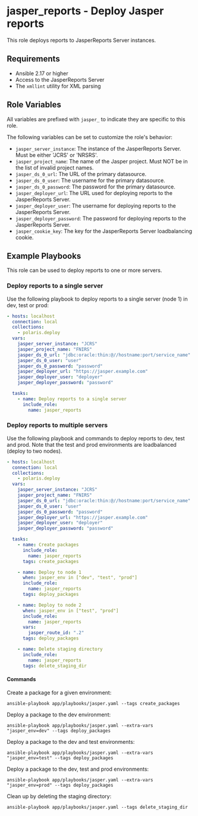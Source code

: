 # jasper_reports - Deploy Jasper reports

This role deploys reports to JasperReports Server instances.

## Requirements

- Ansible 2.17 or higher
- Access to the JasperReports Server
- The `xmllint` utility for XML parsing

## Role Variables

All variables are prefixed with `jasper_` to indicate they are specific to this role.

The following variables can be set to customize the role's behavior:

- `jasper_server_instance`: The instance of the JasperReports Server. Must be either 'JCRS' or 'NRSRS'.
- `jasper_project_name`: The name of the Jasper project. Must NOT be in the list of invalid project names.
- `jasper_ds_0_url`: The URL of the primary datasource.
- `jasper_ds_0_user`: The username for the primary datasource.
- `jasper_ds_0_password`: The password for the primary datasource.
- `jasper_deployer_url`: The URL used for deploying reports to the JasperReports Server.
- `jasper_deployer_user`: The username for deploying reports to the JasperReports Server.
- `jasper_deployer_password`: The password for deploying reports to the JasperReports Server.
- `jasper_cookie_key`: The key for the JasperReports Server loadbalancing cookie.

## Example Playbooks

This role can be used to deploy reports to one or more servers.

### Deploy reports to a single server

Use the following playbook to deploy reports to a single server (node 1) in dev, test or prod:

```yaml
- hosts: localhost
  connection: local
  collections:
    - polaris.deploy
  vars:
    jasper_server_instance: "JCRS"
    jasper_project_name: "FNIRS"
    jasper_ds_0_url: "jdbc:oracle:thin:@//hostname:port/service_name"
    jasper_ds_0_user: "user"
    jasper_ds_0_password: "password"
    jasper_deployer_url: "https://jasper.example.com"
    jasper_deployer_user: "deployer"
    jasper_deployer_password: "password"

  tasks:
    - name: Deploy reports to a single server
      include_role:
        name: jasper_reports
```

### Deploy reports to multiple servers

Use the following playbook and commands to deploy reports to dev, test and prod. Note that the test and prod environments are loadbalanced (deploy to two nodes).

```yaml
- hosts: localhost
  connection: local
  collections:
    - polaris.deploy
  vars:
    jasper_server_instance: "JCRS"
    jasper_project_name: "FNIRS"
    jasper_ds_0_url: "jdbc:oracle:thin:@//hostname:port/service_name"
    jasper_ds_0_user: "user"
    jasper_ds_0_password: "password"
    jasper_deployer_url: "https://jasper.example.com"
    jasper_deployer_user: "deployer"
    jasper_deployer_password: "password"

  tasks:
    - name: Create packages
      include_role:
        name: jasper_reports
      tags: create_packages

    - name: Deploy to node 1
      when: jasper_env in ["dev", "test", "prod"]
      include_role:
        name: jasper_reports
      tags: deploy_packages

    - name: Deploy to node 2
      when: jasper_env in ["test", "prod"]
      include_role:
        name: jasper_reports
      vars:
        jasper_route_id: ".2"
      tags: deploy_packages

    - name: Delete staging directory
      include_role:
        name: jasper_reports
      tags: delete_staging_dir
```

#### Commands

Create a package for a given environment:

```
ansible-playbook app/playbooks/jasper.yaml --tags create_packages
```

Deploy a package to the dev environment:

```
ansible-playbook app/playbooks/jasper.yaml --extra-vars "jasper_env=dev" --tags deploy_packages
```

Deploy a package to the dev and test environments:

```
ansible-playbook app/playbooks/jasper.yaml --extra-vars "jasper_env=test" --tags deploy_packages
```

Deploy a package to the dev, test and prod environments:

```
ansible-playbook app/playbooks/jasper.yaml --extra-vars "jasper_env=prod" --tags deploy_packages
```

Clean up by deleting the staging directory:

```
ansible-playbook app/playbooks/jasper.yaml --tags delete_staging_dir
```
